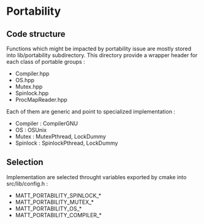 Portability
===========


Code structure
--------------

Functions which might be impacted by portability issue are mostly stored into lib/portability subdirectory.
This directory provide a wrapper header for each class of portable groups :

- Compiler.hpp
- OS.hpp
- Mutex.hpp
- Spinlock.hpp
- ProcMapReader.hpp

Each of them are generic and point to specialized implementation :

- Compiler : CompilerGNU
- OS : OSUnix
- Mutex : MutexPthread, LockDummy
- Spinlock : SpinlockPthread, LockDummy

Selection
---------

Implementation are selected throught variables exported by cmake into src/lib/config.h :

- MATT_PORTABILITY_SPINLOCK_*
- MATT_PORTABILITY_MUTEX_*
- MATT_PORTABILITY_OS_*
- MATT_PORTABILITY_COMPILER_*

